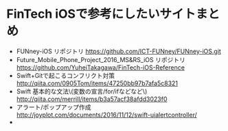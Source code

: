 # FinTech iOSで参考にしたいサイトまとめ
- FUNney-iOS リポジトリ <https://github.com/ICT-FUNney/FUNney-iOS.git>
- Future_Mobile_Phone_Project_2016_MS&RS_iOS リポジトリ <https://github.com/YuheiTakagawa/FinTech-iOS-Reference>
- Swift+Gitで起こるコンフリクト対策 <http://qiita.com/0905Tom/items/47250bb97b7afa5c8321>
- Swift 基本的な文法\\(変数の宣言/for/ifなどなど\\) <http://qiita.com/merrill/items/b3a57acf38afdd3023f0>
- アラート/ポップアップ作成 <http://joyplot.com/documents/2016/11/12/swift-uialertcontroller/>
- 

